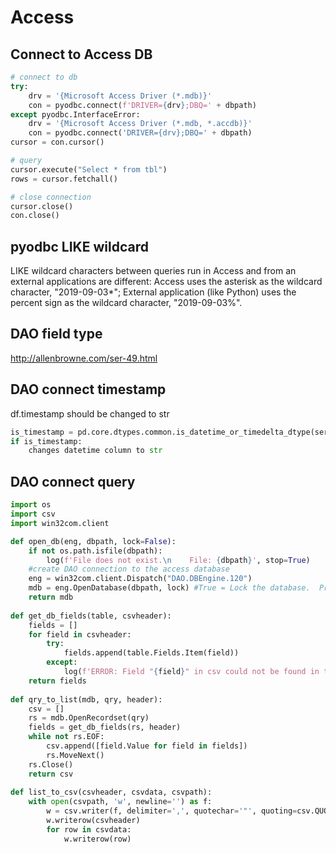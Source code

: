 # Access

## Connect to Access DB
```python
# connect to db
try:
    drv = '{Microsoft Access Driver (*.mdb)}'
    con = pyodbc.connect(f'DRIVER={drv};DBQ=' + dbpath)
except pyodbc.InterfaceError:
    drv = '{Microsoft Access Driver (*.mdb, *.accdb)}'
    con = pyodbc.connect('DRIVER={drv};DBQ=' + dbpath)   
cursor = con.cursor()

# query
cursor.execute("Select * from tbl")
rows = cursor.fetchall()

# close connection
cursor.close()    
con.close()
```

## pyodbc LIKE wildcard
LIKE wildcard characters between queries run in Access and from an external applications are different: Access uses the asterisk as the wildcard character, "2019-09-03*"; External application (like Python) uses the percent sign as the wildcard character, "2019-09-03%".

## DAO field type
http://allenbrowne.com/ser-49.html

## DAO connect timestamp
df.timestamp should be changed to str 
```python
is_timestamp = pd.core.dtypes.common.is_datetime_or_timedelta_dtype(series)
if is_timestamp:
    changes datetime column to str
```

## DAO connect query
```python
import os
import csv
import win32com.client

def open_db(eng, dbpath, lock=False):
    if not os.path.isfile(dbpath):
        log(f'File does not exist.\n    File: {dbpath}', stop=True)
    #create DAO connection to the access database
    eng = win32com.client.Dispatch("DAO.DBEngine.120")
    mdb = eng.OpenDatabase(dbpath, lock) #True = Lock the database.  Prevent getting to multi-user mode
    return mdb
    
def get_db_fields(table, csvheader):
    fields = []
    for field in csvheader:
        try:
            fields.append(table.Fields.Item(field))
        except:
            log(f'ERROR: Field "{field}" in csv could not be found in table "{table.Name}"', stop=True)
    return fields  
    
def qry_to_list(mdb, qry, header):
    csv = []
    rs = mdb.OpenRecordset(qry)
    fields = get_db_fields(rs, header)
    while not rs.EOF:
        csv.append([field.Value for field in fields])
        rs.MoveNext()
    rs.Close()
    return csv   
    
def list_to_csv(csvheader, csvdata, csvpath):
    with open(csvpath, 'w', newline='') as f:
        w = csv.writer(f, delimiter=',', quotechar='"', quoting=csv.QUOTE_MINIMAL)
        w.writerow(csvheader)
        for row in csvdata:
            w.writerow(row)       
```
